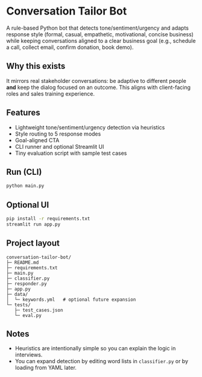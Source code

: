 # Conversation Tailor Bot

A rule-based Python bot that detects tone/sentiment/urgency and adapts response style
(formal, casual, empathetic, motivational, concise business) while keeping conversations
aligned to a clear business goal (e.g., schedule a call, collect email, confirm donation, book demo).

## Why this exists
It mirrors real stakeholder conversations: be adaptive to different people **and** keep the dialog focused on an outcome.
This aligns with client-facing roles and sales training experience.

## Features
- Lightweight tone/sentiment/urgency detection via heuristics
- Style routing to 5 response modes
- Goal-aligned CTA
- CLI runner and optional Streamlit UI
- Tiny evaluation script with sample test cases

## Run (CLI)
```bash
python main.py
```

## Optional UI
```bash
pip install -r requirements.txt
streamlit run app.py
```

## Project layout
```
conversation-tailor-bot/
├─ README.md
├─ requirements.txt
├─ main.py
├─ classifier.py
├─ responder.py
├─ app.py
├─ data/
│  └─ keywords.yml   # optional future expansion
└─ tests/
   ├─ test_cases.json
   └─ eval.py
```

## Notes
- Heuristics are intentionally simple so you can explain the logic in interviews.
- You can expand detection by editing word lists in `classifier.py` or by loading from YAML later.
